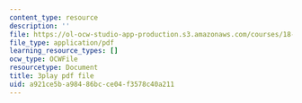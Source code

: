 ```yaml
---
content_type: resource
description: ''
file: https://ol-ocw-studio-app-production.s3.amazonaws.com/courses/18-086-mathematical-methods-for-engineers-ii-spring-2006/a921ce5ba98486bcce04f3578c40a211_c9XosfcouiM.pdf
file_type: application/pdf
learning_resource_types: []
ocw_type: OCWFile
resourcetype: Document
title: 3play pdf file
uid: a921ce5b-a984-86bc-ce04-f3578c40a211
---
```

